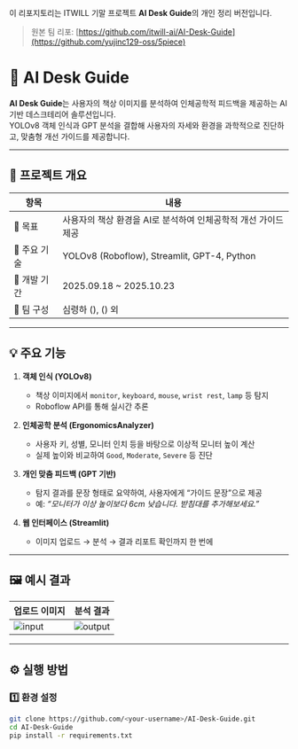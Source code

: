 이 리포지토리는 ITWILL 기말 프로젝트 **AI Desk Guide**의 개인 정리 버전입니다.  
> 원본 팀 리포: [https://github.com/itwill-ai/AI-Desk-Guide](https://github.com/yujinc129-oss/5piece)


# 🦾 AI Desk Guide

**AI Desk Guide**는 사용자의 책상 이미지를 분석하여 인체공학적 피드백을 제공하는 AI 기반 데스크테리어 솔루션입니다.  
YOLOv8 객체 인식과 GPT 분석을 결합해 사용자의 자세와 환경을 과학적으로 진단하고, 맞춤형 개선 가이드를 제공합니다.

---

## 📘 프로젝트 개요

| 항목 | 내용 |
|------|------|
| 🎯 목표 | 사용자의 책상 환경을 AI로 분석하여 인체공학적 개선 가이드 제공 |
| 🧠 주요 기술 | YOLOv8 (Roboflow), Streamlit, GPT-4, Python |
| 📅 개발 기간 | 2025.09.18 ~ 2025.10.23 |
| 👥 팀 구성 | 심령하 (),  () 외 |

---

## 💡 주요 기능

1. **객체 인식 (YOLOv8)**
   - 책상 이미지에서 `monitor`, `keyboard`, `mouse`, `wrist rest`, `lamp` 등 탐지  
   - Roboflow API를 통해 실시간 추론

2. **인체공학 분석 (ErgonomicsAnalyzer)**
   - 사용자 키, 성별, 모니터 인치 등을 바탕으로 이상적 모니터 높이 계산  
   - 실제 높이와 비교하여 `Good`, `Moderate`, `Severe` 등 진단

3. **개인 맞춤 피드백 (GPT 기반)**
   - 탐지 결과를 문장 형태로 요약하여, 사용자에게 “가이드 문장”으로 제공  
   - 예: *“모니터가 이상 높이보다 6cm 낮습니다. 받침대를 추가해보세요.”*

4. **웹 인터페이스 (Streamlit)**
   - 이미지 업로드 → 분석 → 결과 리포트 확인까지 한 번에

---

## 🖼️ 예시 결과

| 업로드 이미지 | 분석 결과 |
|----------------|-------------|
| ![input](images/sample_input.jpg) | ![output](images/sample_output.png) |

---

## ⚙️ 실행 방법

### 1️⃣ 환경 설정
```bash
git clone https://github.com/<your-username>/AI-Desk-Guide.git
cd AI-Desk-Guide
pip install -r requirements.txt

